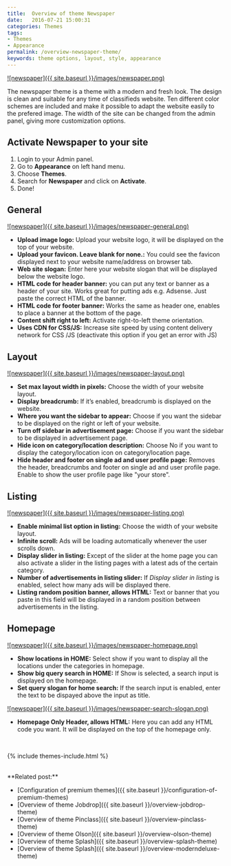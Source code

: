 ```yaml
---
title:  Overview of theme Newspaper
date:   2016-07-21 15:00:31
categories: Themes
tags:
- Themes
- Appearance
permalink: /overview-newspaper-theme/
keywords: theme options, layout, style, appearance
---
```

<a href="{{ site.baseurl }}/images/newspaper.png" class="thumbnail gallery-item" data-gallery>
![newspaper]({{ site.baseurl }}/images/newspaper.png)
</a>

The newspaper theme is a theme with a modern and fresh look. The design is clean and suitable for any time of classifieds website. Ten different color schemes are included and make it possible to adapt the website easily to the prefered image. The width of the site can be changed from the admin panel, giving more customization options.

## Activate Newspaper to your site

1. Login to your Admin panel.
2. Go to **Appearance** on left hand menu.
3. Choose **Themes**.
4. Search for **Newspaper** and click on **Activate**.
5. Done!


## General

<a href="{{ site.baseurl }}/images/newspaper-general.png" class="thumbnail gallery-item" data-gallery>
![newspaper]({{ site.baseurl }}/images/newspaper-general.png)
</a>

+ **Upload image logo:** Upload your website logo, it will be displayed on the top of your website.
+ **Upload your favicon. Leave blank for none.:** You could see the favicon displayed next to your website name/address on browser tab.
+ **Web site slogan:** Enter here your website slogan that will be displayed below the website logo.
+ **HTML code for header banner:** you can put any text or banner as a header of your site. Works great for putting ads e.g. Adsense. Just paste the correct HTML of the banner.
+ **HTML code for footer banner:** Works the same as header one, enables to place a banner at the bottom of the page.
+ **Content shift right to left:** Activate right-to-left theme orientation.
+ **Uses CDN for CSS/JS:** Increase site speed by using content delivery network for CSS /JS (deactivate this option if you get an error with JS)


## Layout

<a href="{{ site.baseurl }}/images/newspaper-layout.png" class="thumbnail gallery-item" data-gallery>
![newspaper]({{ site.baseurl }}/images/newspaper-layout.png)
</a>

+ **Set max layout width in pixels:** Choose the width of your website layout.
+ **Display breadcrumb:** If it’s enabled, breadcrumb is displayed on the website.
+ **Where you want the sidebar to appear:** Choose if you want the sidebar to be displayed on the right or left of your website.
+ **Turn off sidebar in advertisement page:** Choose if you want the sidebar to be displayed in advertisement page.
+ **Hide icon on category/location description:** Choose No if you want to display the category/location icon on category/location page. 
+ **Hide header and footer on single ad and user profile page:** Removes the header, breadcrumbs and footer on single ad and user profile page. Enable to show the user profile page like "your store".


## Listing

<a href="{{ site.baseurl }}/images/newspaper-listing.png" class="thumbnail gallery-item" data-gallery>
![newspaper]({{ site.baseurl }}/images/newspaper-listing.png)
</a>

+ **Enable minimal list option in listing:** Choose the width of your website layout.
+ **Infinite scroll:** Ads will be loading automatically whenever the user scrolls down.
+ **Display slider in listing:** Except of the slider at the home page you can also activate a slider in the listing pages with a latest ads of the certain category.
+ **Number of advertisements in listing slider:** If _Display slider in listing_ is enabled, select how many ads will be displayed there. 
+ **Listing random position banner, allows HTML:** Text or banner that you paste in this field will be displayed in a random position between advertisements in the listing.


## Homepage

<a href="{{ site.baseurl }}/images/newspaper-homepage.png" class="thumbnail gallery-item" data-gallery>
![newspaper]({{ site.baseurl }}/images/newspaper-homepage.png)
</a>

+ **Show locations in HOME:** Select show if you want to display all the locations under the categories in homepage.
+ **Show big query search in HOME:** If Show is selected, a search input is displayed on the homepage.
+ **Set query slogan for home search:** If the search input is enabled, enter the text to be dispayed above the input as title.

<a href="{{ site.baseurl }}/images/newspaper-search-slogan.png" class="thumbnail gallery-item" data-gallery>
![newspaper]({{ site.baseurl }}/images/newspaper-search-slogan.png)
</a>

+ **Homepage Only Header, allows HTML:** Here you can add any HTML code you want. It will be displayed on the top of the homepage only.

<br>

{% include themes-include.html %}

<br>
**Related post:**

* [Configuration of premium themes]({{ site.baseurl }}/configuration-of-premium-themes)
* [Overview of theme Jobdrop]({{ site.baseurl }}/overview-jobdrop-theme)
* [Overview of theme Pinclass]({{ site.baseurl }}/overview-pinclass-theme)
* [Overview of theme Olson]({{ site.baseurl }}/overview-olson-theme)
* [Overview of theme Splash]({{ site.baseurl }}/overview-splash-theme)
* [Overview of theme Splash]({{ site.baseurl }}/overview-moderndeluxe-theme)